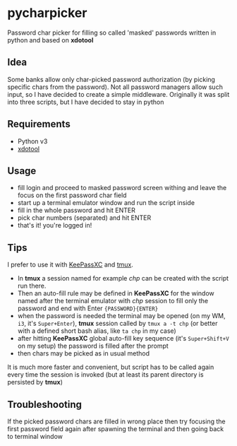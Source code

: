 # pycharpicker
Password char picker for filling so called 'masked' passwords written in python and based on __xdotool__

## Idea
Some banks allow only char-picked password authorization (by picking specific chars from the password). Not all password managers allow such input, so I have decided to create a simple middleware. Originally it was split into three scripts, but I have decided to stay in python

## Requirements
- Python v3
- [xdotool](https://github.com/jordansissel/xdotool)

## Usage
- fill login and proceed to masked password screen withing and leave the focus on the first password char field
- start up a terminal emulator window and run the script inside
- fill in the whole password and hit ENTER
- pick char numbers (separated) and hit ENTER
- that's it! you're logged in!

## Tips
I prefer to use it with [KeePassXC](https://github.com/keepassxreboot/keepassxc) and [tmux](https://github.com/tmux/tmux).
- In __tmux__ a session named for example _chp_ can be created with the script run there.
- Then an auto-fill rule may be defined in __KeePassXC__ for the window named after the terminal emulator with _chp_ session to fill only the password and end with Enter ```{PASSWORD}{ENTER}```
- when the password is needed the terminal may be opened (on my WM, ```i3```, it's ```Super+Enter```), __tmux__ session called by ```tmux a -t chp``` (or better with a defined short bash alias, like ```ta chp``` in my case)
- after hitting __KeePassXC__ global auto-fill key sequence (it's ```Super+Shift+V``` on my setup) the password is filled after the prompt
- then chars may be picked as in usual method

It is much more faster and convenient, but script has to be called again every time the session is invoked (but at least its parent directory is persisted by __tmux__)

## Troubleshooting
If the picked password chars are filled in wrong place then try focusing the first password field again after spawning the terminal and then going back to terminal window
